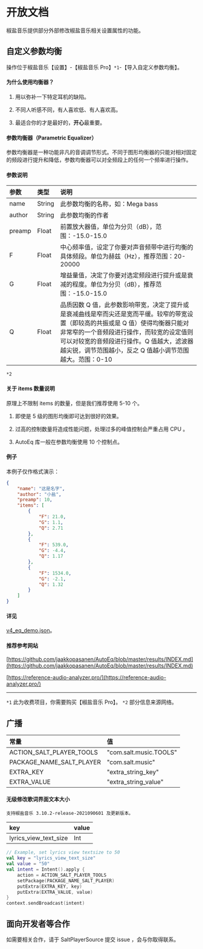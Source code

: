 # 开放文档

椒盐音乐提供部分外部修改椒盐音乐相关设置属性的功能。

## 自定义参数均衡

操作位于椒盐音乐【设置】-【椒盐音乐 Pro】`*1`-【导入自定义参数均衡】。

#### 为什么使用均衡器？

1. 用以弥补一下特定耳机的缺陷。

2. 不同人听感不同，有人喜欢低、有人喜欢高。

3. 最适合你的才是最好的，**开心**最重要。

#### 参数均衡器（Parametric Equalizer）

参数均衡器是一种功能非凡的音调调节形式。不同于图形均衡器的只能对相对固定的频段进行提升和降低，参数均衡器可以对全频段上的任何一个频率进行操作。

#### 参数说明

| 参数 | 类型 | 说明 |
| :-- | :-- | :-- |
| name | String | 此参数均衡的名称，如：Mega bass |
| author | String | 此参数均衡的作者 |
| preamp | Float | 前置放大器值，单位为分贝（dB），范围：-15.0-15.0 |
| F | Float | 中心频率值，设定了你要对声音频带中进行均衡的具体频段。单位为赫兹（Hz），推荐范围：20-20000 |
| G | Float| 增益量值，决定了你要对选定频段进行提升或是衰减的程度。单位为分贝（dB），推荐范围：-15.0-15.0 |
| Q | Float| 品质因数 Q 值，此参数影响带宽，决定了提升或是衰减曲线是窄而尖还是宽而平缓。较窄的带宽设置（即较高的共振或是 Q 值）使得均衡器只能对非常窄的一个音频段进行操作，而较宽的设定值则可以对较宽的音频段进行操作。Q 值越大，滤波器越尖锐，调节范围越小，反之 Q 值越小调节范围越大。范围：0-10 |

`*2`

#### 关于 items 数量说明

原理上不限制 items 的数量，但是我们推荐使用 5-10 个。

1. 即使是 5 级的图形均衡即可达到很好的效果。

2. 过高的控制数量将造成性能问题，处理过多的峰值控制会严重占用 CPU 。

3. AutoEq 库一般在参数均衡使用 10 个控制点。

#### 例子

本例子仅作格式演示：

```json
{
    "name": "这是名字",
    "author": "小盐",
    "preamp": 10,
    "items": [
        {
            "F": 21.0,
            "G": 1.1,
            "Q": 2.71
        },
        {
            "F": 539.0,
            "G": -4.4,
            "Q": 1.17
        },
        {
            "F": 1534.0,
            "G": -2.1,
            "Q": 1.32
        }
    ]
}
```

#### 详见

 [v4_eq_demo.json](https://github.com/Moriafly/SaltPlayerSource/blob/main/open/v4_eq_demo.json)。

#### 推荐参考网站

[https://github.com/jaakkopasanen/AutoEq/blob/master/results/INDEX.md](https://github.com/jaakkopasanen/AutoEq/blob/master/results/INDEX.md)

[https://reference-audio-analyzer.pro/](https://reference-audio-analyzer.pro/)

---

`*1` 此为收费项目，你需要购买【椒盐音乐 Pro】。
`*2` 部分信息来源网络。

## 广播

| 常量 | 值 |
| :-- | :-- |
| ACTION_SALT_PLAYER_TOOLS | "com.salt.music.TOOLS" |
| PACKAGE_NAME_SALT_PLAYER | "com.salt.music" |
| EXTRA_KEY | "extra_string_key" |
| EXTRA_VALUE | "extra_string_value" |


#### 无级修改歌词界面文本大小

`支持椒盐音乐 3.10.2-release-2021090601 及更新版本。`

| key | value |
| :-- | :-- |
| lyrics_view_text_size | Int |

```kotlin
// Example, set lyrics view textsize to 50
val key = "lyrics_view_text_size"
val value = "50"
val intent = Intent().apply {
    action = ACTION_SALT_PLAYER_TOOLS
    setPackage(PACKAGE_NAME_SALT_PLAYER)
    putExtra(EXTRA_KEY, key)
    putExtra(EXTRA_VALUE, value)
}
context.sendBroadcast(intent)
```

## 面向开发者等合作

如需要相关合作，请于 SaltPlayerSource 提交 issue ，会与你取得联系。